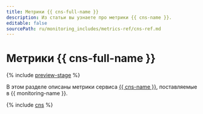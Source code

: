 ```yaml
---
title: Метрики {{ cns-full-name }}
description: Из статьи вы узнаете про метрики {{ cns-name }}.
editable: false
sourcePath: ru/monitoring_includes/metrics-ref/cns-ref.md
---
```


# Метрики {{ cns-full-name }}

{% include [preview-stage](../../_includes/notifications/preview-stage.md) %}

В этом разделе описаны метрики сервиса [{{ cns-name }}](../../notifications/), поставляемые в {{ monitoring-name }}.

{% include [cns](../../_includes/monitoring/metrics-ref/cns.md) %}